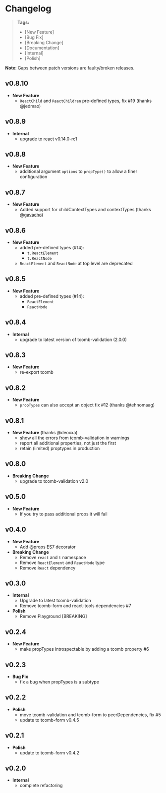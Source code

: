 # Changelog

> **Tags:**
> - [New Feature]
> - [Bug Fix]
> - [Breaking Change]
> - [Documentation]
> - [Internal]
> - [Polish]

**Note**: Gaps between patch versions are faulty/broken releases.

## v0.8.10

- **New Feature**
    - `ReactChild` and `ReactChildren` pre-defined types, fix #19 (thanks @jedmao)

## v0.8.9

- **Internal**
    - upgrade to react v0.14.0-rc1

## v0.8.8

- **New Feature**
    + additional argument `options` to `propType()` to allow a finer configuration

## v0.8.7

- **New Feature**
    + Added support for childContextTypes and contextTypes (thanks [@gavacho](https://github.com/gavacho))

## v0.8.6

- **New Feature**
    + added pre-defined types (#14):
        * `t.ReactElement`
        * `t.ReactNode`
    + `ReactElement` and `ReactNode` at top level are deprecated

## v0.8.5

- **New Feature**
    + added pre-defined types (#14):
        * `ReactElement`
        * `ReactNode`

## v0.8.4

- **Internal**
    + upgrade to latest version of tcomb-validation (2.0.0)

## v0.8.3

- **New Feature**
    + re-export tcomb

## v0.8.2

- **New Feature**
    + `propTypes` can also accept an object fix #12 (thanks @tehnomaag)

## v0.8.1

- **New Feature** (thanks @deoxxa)
    + show all the errors from tcomb-validation in warnings
    + report all additional properties, not just the first
    + retain (limited) proptypes in production

## v0.8.0

- **Breaking Change**
    + upgrade to tcomb-validation v2.0

## v0.5.0

- **New Feature**
    + If you try to pass additional props it will fail

## v0.4.0

- **New Feature**
    + Add @props ES7 decorator
- **Breaking Change**
    + Remove `react` and `t` namespace
    + Remove `ReactElement` and `ReactNode` type
    + Remove `React` dependency

## v0.3.0

- **Internal**
    + Upgrade to latest tcomb-validation
    + Remove tcomb-form and react-tools dependencies #7
- **Polish**
    + Remove Playground [BREAKING]

## v0.2.4

- **New Feature**
    + make propTypes introspectable by adding a tcomb property #6

## v0.2.3

- **Bug Fix**
    + fix a bug when propTypes is a subtype

## v0.2.2

- **Polish**
    + move tcomb-validation and tcomb-form to peerDependencies, fix #5
    + update to tcomb-form v0.4.5

## v0.2.1

- **Polish**
    + update to tcomb-form v0.4.2

## v0.2.0

- **Internal**
    + complete refactoring

